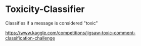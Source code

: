 # Toxicity-Classifier
Classifies if a message is considered "toxic"

https://www.kaggle.com/competitions/jigsaw-toxic-comment-classification-challenge

